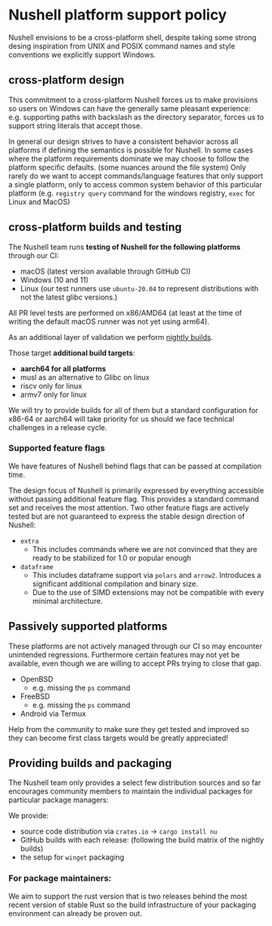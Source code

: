 # Nushell platform support policy

Nushell envisions to be a cross-platform shell, despite taking some strong desing inspiration from UNIX and POSIX command names and style conventions we explicitly support Windows.

## cross-platform design
This commitment to a cross-platform Nushell forces us to make provisions so users on Windows can have the generally same pleasant experience: e.g. supporting paths with backslash as the directory separator, forces us to support string literals that accept those.

In general our design strives to have a consistent behavior across all platforms if defining the semantics is possible for Nushell.
In some cases where the platform requirements dominate we may choose to follow the platform specific defaults. (some nuances around the file system)
Only rarely do we want to accept commands/language features that only support a single platform, only to access common system behavior of this particular platform (e.g. `registry query` command for the windows registry, `exec` for Linux and MacOS)

## cross-platform builds and testing

The Nushell team runs **testing of Nushell for the following platforms** through our CI:

- macOS (latest version available through GitHub CI)
- Windows (10 and 11)
- Linux (our test runners use `ubuntu-20.04` to represent distributions with not the latest glibc versions.)

All PR level tests are performed on x86/AMD64 (at least at the time of writing the default macOS runner was not yet using arm64).

As an additional layer of validation we perform [nightly builds](https://github.com/nushell/nightly/releases).

Those target **additional build targets**:
- **aarch64 for all platforms**
- musl as an alternative to Glibc on linux
- riscv only for linux
- armv7 only for linux

We will try to provide builds for all of them but a standard configuration for x86-64 or aarch64 will take priority for us should we face technical challenges in a release cycle.

### Supported feature flags

We have features of Nushell behind flags that can be passed at compilation time.

The design focus of Nushell is primarily expressed by everything accessible without passing additional feature flag. This provides a standard command set and receives the most attention.
Two other feature flags are actively tested but are not guaranteed to express the stable design direction of Nushell:
- `extra`
    - This includes commands where we are not convinced that they are ready to be stabilized for 1.0 or popular enough
- `dataframe`
    - This includes dataframe support via `polars` and `arrow2`. Introduces a significant additional compilation and binary size.
    - Due to the use of SIMD extensions may not be compatible with every minimal architecture.

## Passively supported platforms

These platforms are not actively managed through our CI so may encounter unintended regressions.
Furthermore certain features may not yet be available, even though we are willing to accept PRs trying to close that gap.


- OpenBSD
    - e.g. missing the `ps` command
- FreeBSD
    - e.g. missing the `ps` command
- Android via Termux

Help from the community to make sure they get tested and improved so they can become first class targets would be greatly appreciated!


## Providing builds and packaging

The Nushell team only provides a select few distribution sources and so far encourages community members to maintain the individual packages for particular package managers:

We provide:
- source code distribution via `crates.io` -> `cargo install nu`
- GitHub builds with each release: (following the build matrix of the nightly builds)
- the setup for `winget` packaging

### For package maintainers:

We aim to support the rust version that is two releases behind the most recent version of stable Rust so the build infrastructure of your packaging environment can already be proven out.
